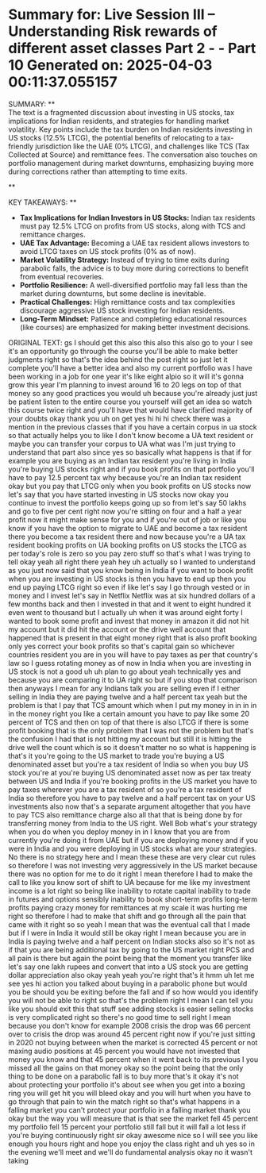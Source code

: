 Summary for: Live Session III – Understanding Risk rewards of different asset classes Part 2 - - Part 10
Generated on: 2025-04-03 00:11:37.055157
==================================================

SUMMARY:
**  
The text is a fragmented discussion about investing in US stocks, tax implications for Indian residents, and strategies for handling market volatility. Key points include the tax burden on Indian residents investing in US stocks (12.5% LTCG), the potential benefits of relocating to a tax-friendly jurisdiction like the UAE (0% LTCG), and challenges like TCS (Tax Collected at Source) and remittance fees. The conversation also touches on portfolio management during market downturns, emphasizing buying more during corrections rather than attempting to time exits.

**

KEY TAKEAWAYS:
**  
- **Tax Implications for Indian Investors in US Stocks:** Indian tax residents must pay 12.5% LTCG on profits from US stocks, along with TCS and remittance charges.  
- **UAE Tax Advantage:** Becoming a UAE tax resident allows investors to avoid LTCG taxes on US stock profits (0% as of now).  
- **Market Volatility Strategy:** Instead of trying to time exits during parabolic falls, the advice is to buy more during corrections to benefit from eventual recoveries.  
- **Portfolio Resilience:** A well-diversified portfolio may fall less than the market during downturns, but some decline is inevitable.  
- **Practical Challenges:** High remittance costs and tax complexities discourage aggressive US stock investing for Indian residents.  
- **Long-Term Mindset:** Patience and completing educational resources (like courses) are emphasized for making better investment decisions.

ORIGINAL TEXT:
gs I should get this also this also this also go to your I see it's an opportunity go through the course you'll be able to make better judgments right so that's the idea behind the post right so just let it complete you'll have a better idea and also my current portfolio was I have been working in a job for one year it's like eight alpio so it will it's gonna grow this year I'm planning to invest around 16 to 20 legs on top of that money so any good practices you would uh because you're already just just be patient listen to the entire course you yourself will get an idea so watch this course twice right and you'll have that would have clarified majority of your doubts okay thank you uh on get yes hi hi hi check there was a mention in the previous classes that if you have a certain corpus in ua stock so that actually helps you to like I don't know become a UA text resident or maybe you can transfer your corpus to UA what was I'm just trying to understand that part also since yes so basically what happens is that if for example you are buying as an Indian tax resident you're living in India you're buying US stocks right and if you book profits on that portfolio you'll have to pay 12.5 percent tax why because you're an Indian tax resident okay but you pay that LTCG only when you book profits on US stocks now let's say that you have started investing in US stocks now okay you continue to invest the portfolio keeps going up so from let's say 50 lakhs and go to five per cent right now you're sitting on four and a half a year profit now it might make sense for you and if you're out of job or like you know if you have the option to migrate to UAE and become a tax resident there you become a tax resident there and now because you're a UA tax resident booking profits on UA booking profits on US stocks the LTCG as per today's role is zero so you pay zero stuff so that's what I was trying to tell okay yeah all right there yeah hey uh actually so I wanted to understand as you just now said that you know being in India if you want to book profit when you are investing in US stocks is then you have to end up then you end up paying LTCG right so even if like let's say I go through vested or in money and I invest let's say in Netflix Netflix was at six hundred dollars of a few months back and then I invested in that and it went to eight hundred it even went to thousand but I actually uh when it was around eight forty I wanted to book some profit and invest that money in amazon it did not hit my account but it did hit the account or the drive well account that happened that is present in that eight money right that is also profit booking only yes correct your book profits so that's capital gain so whichever countries resident you are in you will have to pay taxes as per that country's law so I guess rotating money as of now in India when you are investing in US stock is not a good uh uh plan to go about yeah technically yes and because you are comparing it to UA right so but if you stop that comparison then anyways I mean for any Indians talk you are selling even if I either selling in India they are paying twelve and a half percent tax yeah but the problem is that I pay that TCS amount which when I put my money in in in in in the money right you like a certain amount you have to pay like some 20 percent of TCS and then on top of that there is also LTCG if there is some profit booking that is the only problem that I was not the problem but that's the confusion I had that is not hitting my account but still it is hitting the drive well the count which is so it doesn't matter no so what is happening is that's it you're going to the US market to trade you're buying a US denominated asset but you're a tax resident of India so when you buy US stock you're at you're buying US denominated asset now as per tax treaty between US and India if you're booking profits in the US market you have to pay taxes wherever you are a tax resident of so you're a tax resident of India so therefore you have to pay twelve and a half percent tax on your US investments also now that's a separate argument altogether that you have to pay TCS also remittance charge also all that that is being done by for transferring money from India to the US right. Well Bob what's your strategy when you do when you deploy money in in I know that you are from currently you're doing it from UAE but if you are deploying money and if you were in India and you were deploying in US stocks what are your strategies. No there is no strategy here and I mean these these are very clear cut rules so therefore I was not investing very aggressively in the US market because there was no option for me to do it right I mean therefore I had to make the call to like you know sort of shift to UA because for me like my investment income is a lot right so being like inability to rotate capital inability to trade in futures and options sensibly inability to book short-term profits long-term profits paying crazy money for remittances at my scale it was hurting me right so therefore I had to make that shift and go through all the pain that came with it right so so yeah I mean that was the eventual call that I made but if I were in India it would still be okay right I mean because you are in India is paying twelve and a half percent on Indian stocks also so it's not as if that you are being additional tax by going to the US market right PCS and all pain is there but again the point being that the moment you transfer like let's say one lakh rupees and convert that into a US stock you are getting dollar appreciation also okay yeah yeah you're right that's it hmm uh let me see yes hi action you talked about buying in a parabolic phone but would you be should you be exiting before the fall and if so how would you identify you will not be able to right so that's the problem right I mean I can tell you like you should exit this that stuff see adding stocks is easier selling stocks is very complicated right so there's no good time to sell right I mean because you don't know for example 2008 crisis the drop was 66 percent over to crisis the drop was around 45 percent right now if you're just sitting in 2020 not buying between when the market is corrected 45 percent or not maxing audio positions at 45 percent you would have not invested that money you know and that 45 percent when it went back to its previous I you missed all the gains on that money okay so the point being that the only thing to be done on a parabolic fall is to buy more that's it okay it's not about protecting your portfolio it's about see when you get into a boxing ring you will get hit you will bleed okay and you will hurt when you have to go through that pain to win the match right so that's what happens in a falling market you can't protect your portfolio in a falling market thank you okay but the way you will measure that is that see the market fell 45 percent my portfolio fell 15 percent your portfolio still fall but it will fall a lot less if you're buying continuously right sir okay awesome nice so I will see you like enough you hours right and hope you enjoy the class right and uh yes so in the evening we'll meet and we'll do fundamental analysis okay no it wasn't taking